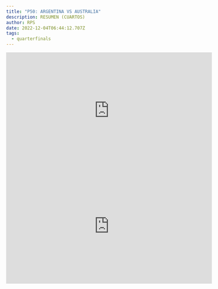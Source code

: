 ```yaml
---
title: "P50: ARGENTINA VS AUSTRALIA"
description: RESUMEN (CUARTOS)
author: RPS
date: 2022-12-04T06:44:12.707Z
tags:
  - quarterfinals
---
```

<iframe width="560" height="315" src="https://www.youtube-nocookie.com/embed/7K_tdCHnsCk" title="YouTube video player" frameborder="0" allow="accelerometer; autoplay; clipboard-write; encrypted-media; gyroscope; picture-in-picture" allowfullscreen></iframe>

<iframe width="560" height="315" src="https://www.youtube-nocookie.com/embed/ymtuU-Ylan8" title="YouTube video player" frameborder="0" allow="accelerometer; autoplay; clipboard-write; encrypted-media; gyroscope; picture-in-picture" allowfullscreen></iframe>